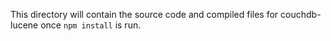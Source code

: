This directory will contain the source code and compiled files for couchdb-lucene once `npm install` is run.